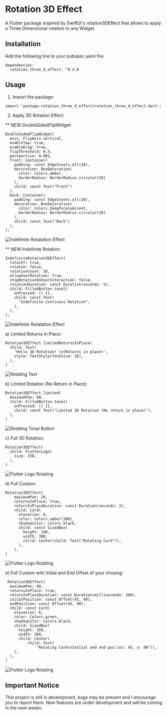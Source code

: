 <!--
This README describes the package. If you publish this package to pub.dev,
this README's contents appear on the landing page for your package.

For information about how to write a good package README, see the guide for
[writing package pages](https://dart.dev/guides/libraries/writing-package-pages).

For general information about developing packages, see the Dart guide for
[creating packages](https://dart.dev/guides/libraries/create-library-packages)
and the Flutter guide for
[developing packages and plugins](https://flutter.dev/developing-packages).
-->

# Rotation 3D Effect

A Flutter package inspired by SwiftUI's rotation3DEffect that allows to apply a Three Dimensional rotation to any Widget.

## Installation
Add the following line to your pubspec.yaml file:
```
dependencies:
  rotation_three_d_effect: ^0.4.0
```

## Usage

1. Import the package:
```
import 'package:rotation_three_d_effect/rotation_three_d_effect.dart';
```

2. Apply 3D Rotation Effect:

** NEW DoubleSidedFlipWidget:
```
DoubleSidedFlipWidget(
  axis: FlipAxis.vertical,
  enableTap: true,
  enableDrag: true,                    
  flipThreshold: 0.5,
  perspective: 0.001,
  front: Container(
    padding: const EdgeInsets.all(10),
    decoration: BoxDecoration(
      color: Colors.amber,
      borderRadius: BorderRadius.circular(10)
    ),
    child: const Text("Front")
  ),
  back: Container(
    padding: const EdgeInsets.all(10),
    decoration: BoxDecoration(
      color: Colors.deepPurpleAccent,
      borderRadius: BorderRadius.circular(10)
    ),
    child: const Text("Back")
  ),
);
```
![Indefinite Rotatation Effect](https://github.com/MatHeartGaming/readme_images/raw/main/indefinite_3d_rotation.gif)

** NEW Indefinite Rotation:
```
IndefiniteRotation3DEffect(
  rotateY: true,
  rotateX: false,
  rotationCount: 10,
  allowUserRotation: true,
  stopRotationOnUserInteraction: false,
  rotationDuration: const Duration(seconds: 5),
  child: FilledButton.tonal(
    onPressed: () {},
    child: const Text(
      "Indefinite Continous Rotation",
    ),
  ),
);
```
![Indefinite Rotatation Effect](https://github.com/MatHeartGaming/readme_images/raw/main/indefinite_3d_rotation.gif)

a) Limited Returns In Place:
```
Rotation3DEffect.limitedReturnsInPlace(
  child: Text(
    'Hello 3D Rotation! \n(Returns in place)',
    style: TextStyle(fontSize: 35),
  ),
)
```
![Rotating Text](https://github.com/MatHeartGaming/readme_images/raw/main/rotating_text.gif)

b) Limited Rotation (No Return in Place):
```
Rotation3DEffect.limited(
  maximumPan: 80,
  child: FilledButton.tonal(
    onPressed: () {},
    child: const Text("Limited 3D Rotation (No return in place)"),
  ),
)
```
![Rotating Tonal Button](https://github.com/MatHeartGaming/readme_images/raw/main/rotating_tonal_button.gif)

c) Full 3D Rotation:
```
Rotation3DEffect(
  child: FlutterLogo(
    size: 150,
  ),
)
```
![Flutter Logo Rotating](https://github.com/MatHeartGaming/readme_images/raw/main/flutter_logo_rotating.gif)

d) Full Custom:
```
Rotation3DEffect(
    maximumPan: 20,
    returnsInPlace: true,
    returnInPlaceDuration: const Duration(seconds: 2),
    child: Card(
      elevation: 6,
      color: Colors.amber[300],
      shadowColor: Colors.black,
      child: const SizedBox(
        height: 160,
        width: 300,
        child: Center(child: Text("Rotating Card")),
      ),
    ),
)
```
![Flutter Logo Rotating](https://github.com/MatHeartGaming/readme_images/raw/main/rotating_card.gif)

e) Full Custom with Initial and End Offset of your chosing:
```
 Rotation3DEffect(
  maximumPan: 90,
  returnsInPlace: true,
  returnInPlaceDuration: const Duration(milliseconds: 200),
  initalPosition: const Offset(45, 90),
  endPosition: const Offset(45, 90),
  child: const Card(
    elevation: 6,
    color: Colors.green,
    shadowColor: Colors.black,
    child: SizedBox(
      height: 160,
      width: 300,
      child: Center(
          child: Text(
              "Rotating Card\nInitial and end pos:\nx: 45, y: 90")),
    ),
  ),
)
```
![Flutter Logo Rotating](https://github.com/MatHeartGaming/readme_images/raw/main/rotating_card_inital_end_offsets.gif)


## Important Notice
This project is still in development, bugs may be present and I encourage you to report them. New features are under development and will be coming in the next weeks.